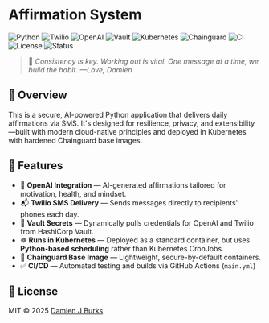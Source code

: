 # Affirmation System

![Python](https://img.shields.io/badge/Python-3.12-blue?logo=python&style=flat)
![Twilio](https://img.shields.io/badge/Twilio-API-red?logo=twilio&style=flat)
![OpenAI](https://img.shields.io/badge/OpenAI-API-black?logo=openai&style=flat)
![Vault](https://img.shields.io/badge/Vault-Secrets_Management-000000?logo=hashicorp&style=flat)
![Kubernetes](https://img.shields.io/badge/Kubernetes-Deployed-326CE5?logo=kubernetes&style=flat)
![Chainguard](https://img.shields.io/badge/Secure-Base_Image-brightgreen?logo=docker&style=flat)
![CI](https://github.com/damienjburks/affirmation-system/actions/workflows/main.yml/badge.svg?style=flat)
![License](https://img.shields.io/github/license/damienjburks/affirmation-system?style=flat)
![Status](https://img.shields.io/badge/Status-Active-success?style=flat)

> 💙 _Consistency is key. Working out is vital. One message at a time, we build the habit. —Love, Damien_

## 🧠 Overview

This is a secure, AI-powered Python application that delivers daily affirmations via SMS. It's designed for resilience, privacy, and extensibility—built with modern cloud-native principles and deployed in Kubernetes with hardened Chainguard base images.

## 🚀 Features

- 🧠 **OpenAI Integration** — AI-generated affirmations tailored for motivation, health, and mindset.
- 📬 **Twilio SMS Delivery** — Sends messages directly to recipients' phones each day.
- 🔐 **Vault Secrets** — Dynamically pulls credentials for OpenAI and Twilio from HashiCorp Vault.
- ☸️ **Runs in Kubernetes** — Deployed as a standard container, but uses **Python-based scheduling** rather than Kubernetes CronJobs.
- 🐳 **Chainguard Base Image** — Lightweight, secure-by-default containers.
- ✅ **CI/CD** — Automated testing and builds via GitHub Actions (`main.yml`)

## 📜 License

MIT © 2025 [Damien J Burks](https://github.com/damienjburks)
